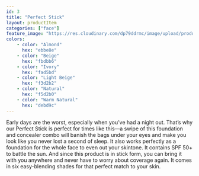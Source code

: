 ```yaml
---
id: 3
title: "Perfect Stick"
layout: productItem
categories: ["face"]
feature_image: "https://res.cloudinary.com/dp79ddrmc/image/upload/products/perfectStick.jpg"
colors:
    - color: "Almond"
      hex: "ebbe8e"
    - color: "Beige"
      hex: "fbdbb6"
    - color: "Ivory"
      hex: "fad5bd"
    - color: "Light Beige"
      hex: "f3d2b2"
    - color: "Natural"
      hex: "f5d2b0"
    - color: "Warm Natural"
      hex: "debd9c"
---
```

Early days are the worst, especially when you’ve had a night out. That’s why our Perfect Stick is perfect for times like this—a swipe of this foundation and concealer combo will banish the bags under your eyes and make you look like you never lost a second of sleep. It also works perfectly as a foundation for the whole face to even out your skintone. It contains SPF 50+ to battle the sun. And since this product is in stick form, you can bring it with you anywhere and never have to worry about coverage again.  It comes in six easy-blending shades for that perfect match to your skin.